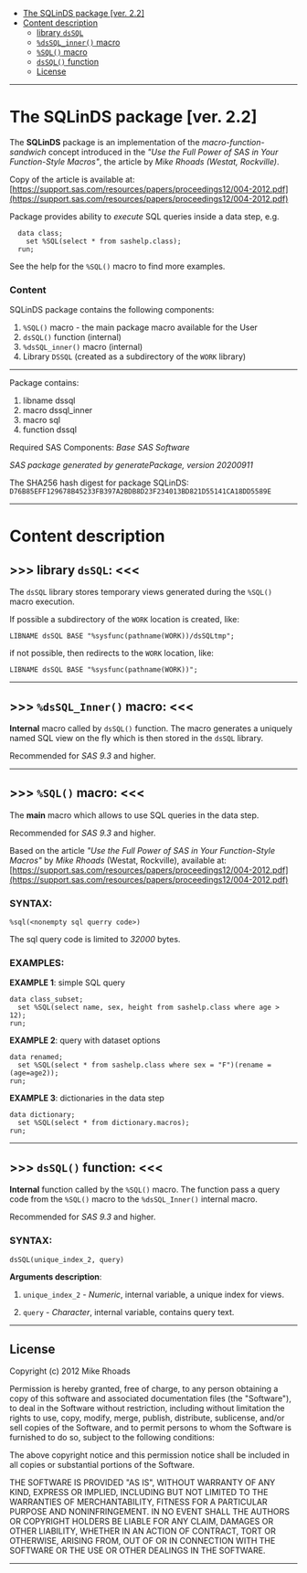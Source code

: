 - [The SQLinDS package [ver. 2.2]](#sqlinds-package)
- [Content description](#content-description)
  * [library `dsSQL`](#library-dssql)
  * [`%dsSQL_inner()` macro](#dssql-inner-macro)
  * [`%SQL()` macro](#dssql-inner-macro)
  * [`dsSQL()` function](#dssql-function)
  * [License](#license)
  
---

# The SQLinDS package [ver. 2.2] <a name="sqlinds-package"></a> ###############################################

The **SQLinDS** package is an implementation of 
the *macro-function-sandwich* concept introduced in the 
*"Use the Full Power of SAS in Your Function-Style Macros"*,
the article by *Mike Rhoads (Westat, Rockville)*.

Copy of the article is available at:
[https://support.sas.com/resources/papers/proceedings12/004-2012.pdf](https://support.sas.com/resources/papers/proceedings12/004-2012.pdf)

Package provides ability to *execute* SQL queries inside a data step, e.g.
~~~~~~~~~~~~~~~~~~~~~~~~~~~~~~~~~~~~~~~~~~sas
  data class;
    set %SQL(select * from sashelp.class);
  run;
~~~~~~~~~~~~~~~~~~~~~~~~~~~~~~~~~~~~~~~~~~
See the help for the `%SQL()` macro to find more examples. 

### Content ###################################################################

SQLinDS package contains the following components:

1. `%SQL()` macro - the main package macro available for the User
2. `dsSQL()` function (internal)
3. `%dsSQL_inner()` macro (internal) 
4. Library `DSSQL` (created as a subdirectory of the `WORK` library)

---

Package contains: 
1.   libname    dssql 
2.   macro      dssql_inner 
3.   macro      sql 
4.   function   dssql 

Required SAS Components: 
  *Base SAS Software*

*SAS package generated by generatePackage, version 20200911*

The SHA256 hash digest for package SQLinDS: 
`D76B85EFF129678B45233FB397A2BDB8D23F234013BD821D55141CA18DD5589E` 

---
# Content description ############################################################################################


## >>> library `dsSQL`: <<< <a name="library-dssql"></a> ########################

The `dsSQL` library stores temporary views 
generated during the `%SQL()` macro execution.

If possible a subdirectory of the `WORK` location is created, like: 
~~~~~~~~~~~~~~~~~~~~~~~~~~~~~~~~~~~~~~~~~~~~~~~~~~~~~~~~sas
LIBNAME dsSQL BASE "%sysfunc(pathname(WORK))/dsSQLtmp";
~~~~~~~~~~~~~~~~~~~~~~~~~~~~~~~~~~~~~~~~~~~~~~~~~~~~~~~~

if not possible, then redirects to the `WORK` location, like:
~~~~~~~~~~~~~~~~~~~~~~~~~~~~~~~~~~~~~~~~~~~~~~~~~~~~~~~~sas
LIBNAME dsSQL BASE "%sysfunc(pathname(WORK))"; 
~~~~~~~~~~~~~~~~~~~~~~~~~~~~~~~~~~~~~~~~~~~~~~~~~~~~~~~~
---



## >>> `%dsSQL_Inner()` macro: <<< <a name="dssql-inner-macro"></a> #############

**Internal** macro called by `dsSQL()` function.
The macro generates a uniquely named SQL view on the fly
which is then stored in the `dsSQL` library.

Recommended for *SAS 9.3* and higher. 

---



## >>> `%SQL()` macro: <<< <a name="dssql-macro"></a> ###########################

The **main** macro which allows to use 
SQL queries in the data step.

Recommended for *SAS 9.3* and higher.

Based on the article *"Use the Full Power of SAS in Your Function-Style Macros"*
by *Mike Rhoads* (Westat, Rockville), available at:
[https://support.sas.com/resources/papers/proceedings12/004-2012.pdf](https://support.sas.com/resources/papers/proceedings12/004-2012.pdf)

### SYNTAX: ###################################################################
~~~~~~~~~~~~~~~~~~~~~~~~~~~~~~~~sas
%sql(<nonempty sql querry code>)
~~~~~~~~~~~~~~~~~~~~~~~~~~~~~~~~

The sql query code is limited to *32000* bytes.

### EXAMPLES: #################################################################

**EXAMPLE 1**: simple SQL query
~~~~~~~~~~~~~~~~~~~~~~~~~~~~~~~~~~~~~~~~~~~~~~~~~~~~~~~~~~~~~~~~~~~~~~~~sas
data class_subset;
  set %SQL(select name, sex, height from sashelp.class where age > 12);
run;
~~~~~~~~~~~~~~~~~~~~~~~~~~~~~~~~~~~~~~~~~~~~~~~~~~~~~~~~~~~~~~~~~~~~~~~~

**EXAMPLE 2**: query with dataset options
~~~~~~~~~~~~~~~~~~~~~~~~~~~~~~~~~~~~~~~~~~~~~~~~~~~~~~~~~~~~~~~~~~~~~~~~~~~~~~sas
data renamed;
  set %SQL(select * from sashelp.class where sex = "F")(rename = (age=age2));
run;
~~~~~~~~~~~~~~~~~~~~~~~~~~~~~~~~~~~~~~~~~~~~~~~~~~~~~~~~~~~~~~~~~~~~~~~~~~~~~~

**EXAMPLE 3**: dictionaries in the data step
~~~~~~~~~~~~~~~~~~~~~~~~~~~~~~~~~~~~~~~~~~~~~~~~~~~~~~~~~~~~~~~~~~~~~~~~~~~~~~sas
data dictionary;
  set %SQL(select * from dictionary.macros);
run;
~~~~~~~~~~~~~~~~~~~~~~~~~~~~~~~~~~~~~~~~~~~~~~~~~~~~~~~~~~~~~~~~~~~~~~~~~~~~~~
---


 
## >>> `dsSQL()` function: <<< <a name="dssql-function"></a> ####################

**Internal** function called by the `%SQL()` macro.
The function pass a query code from the `%SQL()`
macro to the `%dsSQL_Inner()` internal macro.

Recommended for *SAS 9.3* and higher. 

### SYNTAX: ###################################################################
~~~~~~~~~~~~~~~~~~~~~~~~~~~~~~~~sas
dsSQL(unique_index_2, query)
~~~~~~~~~~~~~~~~~~~~~~~~~~~~~~~~

**Arguments description**:

1. `unique_index_2` - *Numeric*, internal variable, a unique index for views.

2. `query` -          *Character*, internal variable, contains query text.

---

## License ####################################################################

Copyright (c) 2012 Mike Rhoads

Permission is hereby granted, free of charge, to any person obtaining a copy
of this software and associated documentation files (the "Software"), to deal
in the Software without restriction, including without limitation the rights
to use, copy, modify, merge, publish, distribute, sublicense, and/or sell
copies of the Software, and to permit persons to whom the Software is
furnished to do so, subject to the following conditions:

The above copyright notice and this permission notice shall be included in all
copies or substantial portions of the Software.

THE SOFTWARE IS PROVIDED "AS IS", WITHOUT WARRANTY OF ANY KIND, EXPRESS OR
IMPLIED, INCLUDING BUT NOT LIMITED TO THE WARRANTIES OF MERCHANTABILITY,
FITNESS FOR A PARTICULAR PURPOSE AND NONINFRINGEMENT. IN NO EVENT SHALL THE
AUTHORS OR COPYRIGHT HOLDERS BE LIABLE FOR ANY CLAIM, DAMAGES OR OTHER
LIABILITY, WHETHER IN AN ACTION OF CONTRACT, TORT OR OTHERWISE, ARISING FROM,
OUT OF OR IN CONNECTION WITH THE SOFTWARE OR THE USE OR OTHER DEALINGS IN THE
SOFTWARE.

---
